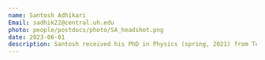 ```yaml
---
name: Santosh Adhikari
Email: sadhik22@central.uh.edu
photo: people/postdocs/photo/SA_headshot.png
date: 2023-06-01
description: Santosh received his PhD in Physics (spring, 2021) from Temple University. His is interested in machine learning-assisted understanding and discovery of novel materials.
---
```

